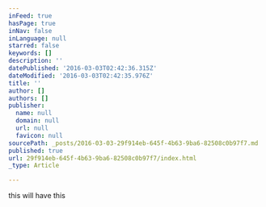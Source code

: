 ```yaml
---
inFeed: true
hasPage: true
inNav: false
inLanguage: null
starred: false
keywords: []
description: ''
datePublished: '2016-03-03T02:42:36.315Z'
dateModified: '2016-03-03T02:42:35.976Z'
title: ''
author: []
authors: []
publisher:
  name: null
  domain: null
  url: null
  favicon: null
sourcePath: _posts/2016-03-03-29f914eb-645f-4b63-9ba6-82508c0b97f7.md
published: true
url: 29f914eb-645f-4b63-9ba6-82508c0b97f7/index.html
_type: Article

---
```

this will have this